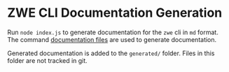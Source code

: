 # ZWE CLI Documentation Generation

Run `node index.js` to generate documentation for the `zwe` cli in `md` format. The command [documentation files](../../bin/README.md#command-assistant-files) are used to generate documentation.

Generated documentation is added to the `generated/` folder. Files in this folder are not tracked in git.